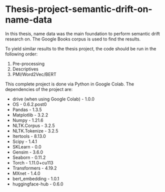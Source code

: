 # Thesis-project-semantic-drift-on-name-data
In this thesis, name data was the main foundation to perform semantic drift research on. The Google Books corpus is used to find the results.

To yield similar results to the thesis project, the code should be run in the following order:
1) Pre-processing
2) Descriptives
3) PMI/Word2Vec/BERT


This complete project is done via Python in Google Colab. The dependencies of the project are:
- drive (when using Google Colab)   -   1.0.0
- OS    -   0.6.2.post0
- Pandas    -   1.3.5
- Matplotlib    -   3.2.2
- Numpy   -   1.21.6
- NLTK.Corpus   -   3.2.5
- NLTK.Tokenize   -   3.2.5
- Itertools   -   8.13.0
- Scipy   -   1.4.1
- SKLearn   -   0.0
- Gensim  -   3.6.0
- Seaborn   -   0.11.2
- Torch   -   1.11.0+cu113
- Transformers    -   4.19.2
- MXnet   -   1.4.0
- bert_embedding  -  1.0.1
- huggingface-hub   -   0.6.0
